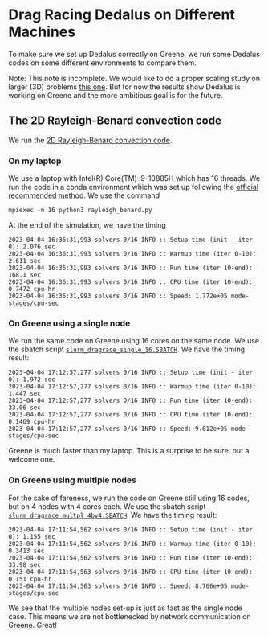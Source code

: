 # Drag Racing Dedalus on Different Machines
To make sure we set up Dedalus correctly on Greene, we run some Dedalus codes on some different environments to compare them. 

Note: This note is incomplete. We would like to do a proper scaling study on larger (3D) problems [this one](https://github.com/DedalusProject/dedalus_scaling). But for now the results show Dedalus is working on Greene and the more ambitious goal is for the future.

## The 2D Rayleigh-Benard convection code
We run the [2D Rayleigh-Benard convection code](https://github.com/DedalusProject/dedalus/blob/master/examples/ivp_2d_rayleigh_benard/rayleigh_benard.py). 

### On my laptop
We use a laptop with Intel(R) Core(TM) i9-10885H which has 
16 threads. We run the code in a conda environment which was set up following the [official recommended method](https://dedalus-project.readthedocs.io/en/latest/pages/installation.html#full-stack-conda-installation-recommended). We use the command

    mpiexec -n 16 python3 rayleigh_benard.py
At the end of the simulation, we have the timing

    2023-04-04 16:36:31,993 solvers 0/16 INFO :: Setup time (init - iter 0): 2.076 sec
    2023-04-04 16:36:31,993 solvers 0/16 INFO :: Warmup time (iter 0-10): 2.611 sec
    2023-04-04 16:36:31,993 solvers 0/16 INFO :: Run time (iter 10-end): 168.1 sec
    2023-04-04 16:36:31,993 solvers 0/16 INFO :: CPU time (iter 10-end): 0.7472 cpu-hr
    2023-04-04 16:36:31,993 solvers 0/16 INFO :: Speed: 1.772e+05 mode-stages/cpu-sec

### On Greene using a single node
We run the same code on Greene using 16 cores on the same node. We use the sbatch script [`slurm_dragrace_single_16.SBATCH`](https://github.com/Empyreal092/Dedalusv3_GreeneSingularity/blob/main/drag_race/slurm_dragrace_single_16.SBATCH). We have the timing result:

    2023-04-04 17:12:57,277 solvers 0/16 INFO :: Setup time (init - iter 0): 1.972 sec
    2023-04-04 17:12:57,277 solvers 0/16 INFO :: Warmup time (iter 0-10): 1.447 sec
    2023-04-04 17:12:57,277 solvers 0/16 INFO :: Run time (iter 10-end): 33.06 sec
    2023-04-04 17:12:57,277 solvers 0/16 INFO :: CPU time (iter 10-end): 0.1469 cpu-hr
    2023-04-04 17:12:57,277 solvers 0/16 INFO :: Speed: 9.012e+05 mode-stages/cpu-sec
Greene is much faster than my laptop. This is a surprise to be sure, but a welcome one. 

### On Greene using multiple nodes
For the sake of fareness, we run the code on Greene still using 16 codes, but on 4 nodes with 4 cores each. We use the sbatch script [`slurm_dragrace_multpl_4by4.SBATCH`](https://github.com/Empyreal092/Dedalusv3_GreeneSingularity/blob/main/drag_race/slurm_dragrace_multpl_4by4.SBATCH). We have the timing result:

    2023-04-04 17:11:54,562 solvers 0/16 INFO :: Setup time (init - iter 0): 1.155 sec
    2023-04-04 17:11:54,562 solvers 0/16 INFO :: Warmup time (iter 0-10): 0.3413 sec
    2023-04-04 17:11:54,562 solvers 0/16 INFO :: Run time (iter 10-end): 33.98 sec
    2023-04-04 17:11:54,563 solvers 0/16 INFO :: CPU time (iter 10-end): 0.151 cpu-hr
    2023-04-04 17:11:54,563 solvers 0/16 INFO :: Speed: 8.766e+05 mode-stages/cpu-sec

We see that the multiple nodes set-up is just as fast as the single node case. This means we are not bottlenecked by network communication on Greene. Great!
